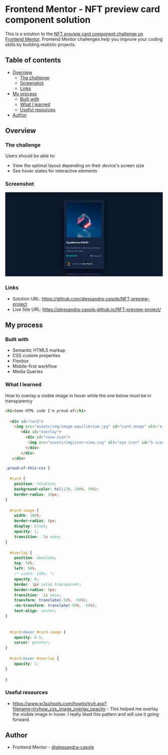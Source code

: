 # Frontend Mentor - NFT preview card component solution

This is a solution to the [NFT preview card component challenge on Frontend Mentor](https://www.frontendmentor.io/challenges/nft-preview-card-component-SbdUL_w0U). Frontend Mentor challenges help you improve your coding skills by building realistic projects. 

## Table of contents

- [Overview](#overview)
  - [The challenge](#the-challenge)
  - [Screenshot](#screenshot)
  - [Links](#links)
- [My process](#my-process)
  - [Built with](#built-with)
  - [What I learned](#what-i-learned)
  - [Useful resources](#useful-resources)
- [Author](#author)


## Overview

### The challenge

Users should be able to:

- View the optimal layout depending on their device's screen size
- See hover states for interactive elements

### Screenshot

![](./screenshot.png)


### Links

- Solution URL: https://github.com/alessandra-casole/NFT-preview-project
- Live Site URL: https://alessandra-casole.github.io/NFT-preview-project/

## My process

### Built with

- Semantic HTML5 markup
- CSS custom properties
- Flexbox
- Mobile-first workflow
- Media Queries


### What I learned

How to overlay a visible image in hover while the one below must be in transparency

```html
<h1>Some HTML code I'm proud of</h1>

  <div id="card">
    <img src="assets/img/image-equilibrium.jpg" id="card-image" alt="a illuminated cube" />
       <div id="overlay">
         <div id="view-icon">
          <img src="assets/img/icon-view.svg" alt="eye icon" id="h-icon-image"/>
         </div>
       </div>
   </div>
```
```css
.proud-of-this-css {

  #card {
    position: relative;
    background-color: hsl(178, 100%, 50%);
    border-radius: 10px;
}

  #card-image {
    width: 100%;
    border-radius: 8px;
    display: block;
    opacity: 1;
    transition: .5s ease;
}

  #overlay {
    position: absolute;
    top: 50%;
    left: 50%;
    /* width: 100%; */
    opacity: 0;
    border: 1px solid transparent;
    border-radius: 9px;
    transition: .5s ease;
    transform: translate(-50%, -50%);
    -ms-transform: translate(-50%, -50%);
    text-align: center;
}


  #card:hover #card-image {
    opacity: 0.5;
    cursor: pointer;
}

  #card:hover #overlay {
    opacity: 1;
}

}

```

### Useful resources

- https://www.w3schools.com/howto/tryit.asp?filename=tryhow_css_image_overlay_opacity - This helped me overlay the visible image in hover. I really liked this pattern and will use it going forward.


## Author

- Frontend Mentor - [@alessandra-casole](https://www.frontendmentor.io/profile/alessandra-casole)

